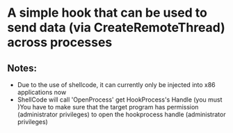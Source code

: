 # A simple hook that can be used to send data (via CreateRemoteThread) across processes
## Notes:
- Due to the use of shellcode, it can currently only be injected into x86 applications now
- ShellCode will call 'OpenProcess' get HookProcess's Handle
(you must )You have to make sure that the target program has permission (administrator privileges) to open the hookprocess handle (administrator privileges)

